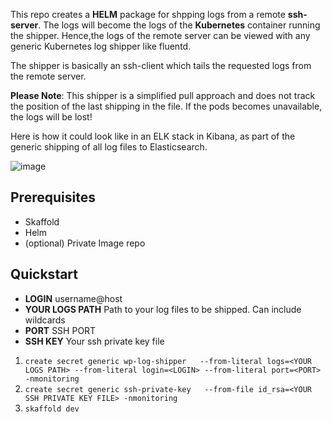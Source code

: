 This repo creates a **HELM** package for shpping logs from a remote **ssh-server**. The logs will become the logs of the **Kubernetes** container running the shipper. Hence,the logs of the remote server can be viewed with any generic Kubernetes log shipper like fluentd. 

The shipper is basically an ssh-client which tails the requested logs from the remote server. 

**Please Note**: This shipper is a simplified pull approach and does not track the position of the last shipping in the file. If the pods becomes unavailable, the logs will be lost!  

Here is how it could look like in an ELK stack in Kibana, as part of the generic shipping of all log files to Elasticsearch.

![image](https://user-images.githubusercontent.com/73740780/112063353-91d9f100-8b61-11eb-8f31-68e485288c3d.png)




## Prerequisites
- Skaffold 
- Helm
- (optional) Private Image repo 


## Quickstart

- **LOGIN** username@host
- **YOUR LOGS PATH** Path to your log files to be shipped. Can include wildcards
- **PORT** SSH PORT 
- **SSH KEY** Your ssh private key file

1. `create secret generic wp-log-shipper   --from-literal logs=<YOUR LOGS PATH> --from-literal login=<LOGIN> --from-literal port=<PORT> -nmonitoring`
2. `create secret generic ssh-private-key   --from-file id_rsa=<YOUR SSH PRIVATE KEY FILE> -nmonitoring`
3. `skaffold dev`
